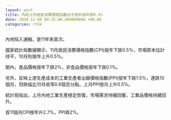 ```yaml
---
layout: post
title: 內地上月居民消費價格指數出乎意料按年跌0.5%
date: 2020-12-09 09:35:00.000000000 +08:00
categories: rthk
---
```


內地陷入通縮，是11年來首次。

國家統計局數據顯示，11月居民消費價格指數(CPI)按年下跌0.5%，市場原本估計持平，10月則按年上升0.5%。

期內，食品價格按年下跌2%，非食品價格按年下跌0.1%。

另外，反映上游生產成本的工業生產者出廠價格指數(PPI)按年下跌1.5%，連跌10個月，但跌幅比10月收窄0.6個百分點。上月PPI按月上升0.5%。

統計局指出，上月內地工業生產穩定恢復，市場需求持續回暖，工業品價格持續回升。

首11個月CPI按年升2.7%，PPI跌2%。
